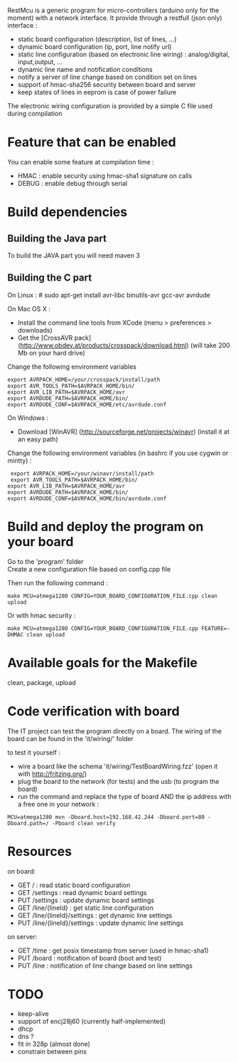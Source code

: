 RestMcu is a generic program for micro-controllers (arduino only for the moment) with a network interface.
It provide through a restfull (json only) interface :

- static board configuration (description, list of lines, ...)
- dynamic board configuration (ip, port, line notify url)
- static line configuration (based on electronic line wiring) : analog/digital, input,output, ...
- dynamic line name and notification conditions 
- notify a server of line change based on condition set on lines
- support of hmac-sha256 security between board and server
- keep states of lines in eeprom is case of power failure

The electronic wiring configuration is provided by a simple C file used during compilation

Feature that can be enabled
===========================

You can enable some feature at compilation time :
 
- HMAC : enable security using hmac-sha1 signature on calls
- DEBUG : enable debug through serial

Build dependencies
==================

Building the Java part 
---------------------

To build the JAVA part you will need maven 3

Building the C part
---------------------

On Linux : # sudo apt-get install avr-libc binutils-avr gcc-avr avrdude

On Mac OS X : 

* Install the command line tools from XCode (menu > preferences > downloads)
* Get the [CrossAVR pack] (http://www.obdev.at/products/crosspack/download.html) (will take 200 Mb on your hard drive)

Change the following environment variables
```
export AVRPACK_HOME=/your/crosspack/install/path
export AVR_TOOLS_PATH=$AVRPACK_HOME/bin/
export AVR_LIB_PATH=$AVRPACK_HOME/avr
export AVRDUDE_PATH=$AVRPACK_HOME/bin/
export AVRDUDE_CONF=$AVRPACK_HOME/etc/avrdude.conf
```

On Windows : 

* Download [WinAVR] (http://sourceforge.net/projects/winavr) (install it at an easy path)

Change the following environment variables (in bashrc if you use cygwin or mintty) :  
```
 export AVRPACK_HOME=/your/winavr/install/path  
 export AVR_TOOLS_PATH=$AVRPACK_HOME/bin/  
export AVR_LIB_PATH=$AVRPACK_HOME/avr  
export AVRDUDE_PATH=$AVRPACK_HOME/bin/  
export AVRDUDE_CONF=$AVRPACK_HOME/bin/avrdude.conf
``` 


Build and deploy the program on your board
=================

Go to the 'program' folder  
Create a new configuration file based on config.cpp file  

Then run the following command :   
```
make MCU=atmega1280 CONFIG=YOUR_BOARD_CONFIGURATION_FILE.cpp clean upload
```  
Or with hmac security :  
```
make MCU=atmega1280 CONFIG=YOUR_BOARD_CONFIGURATION_FILE.cpp FEATURE=-DHMAC clean upload
```
Available goals for the Makefile
================
clean, package, upload

Code verification with board
============================

The IT project can test the program directly on a board. The wiring of the board can be found in the 'it/wiring/' folder

to test it yourself :

- wire a board like the schema 'it/wiring/TestBoardWiring.fzz' (open it with http://fritzing.org/) 
- plug the board to the network (for tests) and the usb (to program the board)
- run the command and replace the type of board AND the ip address with a free one in your network :
```
MCU=atmega1280 mvn -Dboard.host=192.168.42.244 -Dboard.port=80 -Dboard.path=/ -Pboard clean verify
```

Resources 
=========

on board:

- GET /                      : read static board configuration
- GET /settings              : read dynamic board settings 
- PUT /settings              : update dynamic board settings
- GET /line/{lineId}           : get static line configuration
- GET /line/{lineId}/settings  : get dynamic line settings
- PUT /line/{lineId}/settings  : update dynamic line settings

on server:

- GET /time                  : get posix timestamp from server (used in hmac-sha1)
- PUT /board                 : notification of board (boot and test)
- PUT /line                   : notification of line change based on line settings


TODO
====
- keep-alive
- support of encj28j60 (currently half-implemented)
- dhcp
- dns ?
- fit in 328p (almost done)
- constrain between pins
